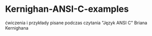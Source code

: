 # Kernighan-ANSI-C-examples
ćwiczenia i przykłady pisane podczas czytania "Język ANSI C" Briana Kernighana

